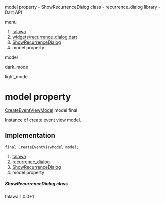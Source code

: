 




model property - ShowRecurrenceDialog class - recurrence\_dialog library - Dart API







menu

1. [talawa](../../index.html)
2. [widgets/recurrence\_dialog.dart](../../widgets_recurrence_dialog/widgets_recurrence_dialog-library.html)
3. [ShowRecurrenceDialog](../../widgets_recurrence_dialog/ShowRecurrenceDialog-class.html)
4. model property

model


dark\_mode

light\_mode




# model property


[CreateEventViewModel](../../view_model_after_auth_view_models_event_view_models_create_event_view_model/CreateEventViewModel-class.html)
model
final

Instance of create event view model.


## Implementation

```
final CreateEventViewModel model;
```

 


1. [talawa](../../index.html)
2. [recurrence\_dialog](../../widgets_recurrence_dialog/widgets_recurrence_dialog-library.html)
3. [ShowRecurrenceDialog](../../widgets_recurrence_dialog/ShowRecurrenceDialog-class.html)
4. model property

##### ShowRecurrenceDialog class





talawa
1.0.0+1






